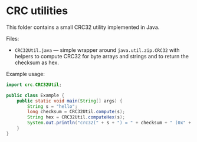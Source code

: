 # CRC utilities

This folder contains a small CRC32 utility implemented in Java.

Files:

- `CRC32Util.java` — simple wrapper around `java.util.zip.CRC32` with helpers to compute CRC32 for byte arrays and strings and to return the checksum as hex.

Example usage:

```java
import crc.CRC32Util;

public class Example {
    public static void main(String[] args) {
        String s = "hello";
        long checksum = CRC32Util.compute(s);
        String hex = CRC32Util.computeHex(s);
        System.out.println("crc32(" + s + ") = " + checksum + " (0x" + hex + ")");
    }
}
```

